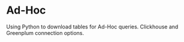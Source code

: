 # Ad-Hoc

Using Python to download tables for Ad-Hoc queries.
Clickhouse and Greenplum connection options.
